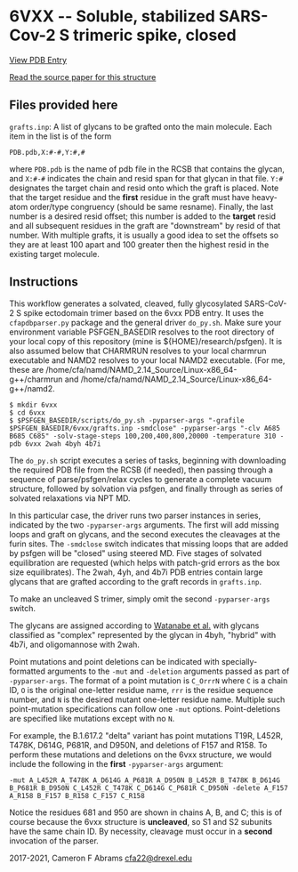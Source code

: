 # 6VXX -- Soluble, stabilized SARS-Cov-2 S trimeric spike, closed

[View PDB Entry](http://www.rcsb.org/structure/6VXX)

[Read the source paper for this structure](http://dx.doi.org/10.1016/j.cell.2020.02.058)

## Files provided here

`grafts.inp`:  A list of glycans to be grafted onto the main molecule.  Each item in the list is of the form
```
PDB.pdb,X:#-#,Y:#,#
```
where `PDB.pdb` is the name of pdb file in the RCSB that contains the glycan, and `X:#-#` indicates the chain and resid span for that glycan in that file.  `Y:#` designates the target chain and resid onto which the graft is placed.  Note that the target residue and the **first** residue in the graft must have heavy-atom order/type congruency (should be same resname).  Finally, the last number is a desired resid offset; this number is added to the **target** resid and all subsequent residues in the graft are "downstream" by resid of that number.  With multiple grafts, it is usually a good idea to set the offsets so they are at least 100 apart and 100 greater then the highest resid in the existing target molecule.

## Instructions

This workflow generates a solvated, cleaved, fully glycosylated SARS-CoV-2 S spike ectodomain trimer based on the 6vxx PDB entry.  It uses the `cfapdbparser.py` package and the general driver `do_py.sh`.   Make sure your environment variable PSFGEN_BASEDIR resolves to the root directory of your local copy of this repository (mine is ${HOME}/research/psfgen).  It is also assumed below that CHARMRUN resolves to your local charmrun executable and NAMD2 resolves to your local NAMD2 executable.  (For me, these are /home/cfa/namd/NAMD_2.14_Source/Linux-x86_64-g++/charmrun and /home/cfa/namd/NAMD_2.14_Source/Linux-x86_64-g++/namd2.

```
$ mkdir 6vxx
$ cd 6vxx
$ $PSFGEN_BASEDIR/scripts/do_py.sh -pyparser-args "-grafile $PSFGEN_BASEDIR/6vxx/grafts.inp -smdclose" -pyparser-args "-clv A685 B685 C685" -solv-stage-steps 100,200,400,800,20000 -temperature 310 -pdb 6vxx 2wah 4byh 4b7i
```

The `do_py.sh` script executes a series of tasks, beginning with downloading the required PDB file from the RCSB (if needed), then passing through a sequence of parse/psfgen/relax cycles to generate a complete vacuum structure, followed by solvation via psfgen, and finally through as series of solvated relaxations via NPT MD.  

In this particular case, the driver runs two parser instances in series, indicated by the two `-pyparser-args` arguments.  The first will add missing loops and graft on glycans, and the second executes the cleavages at the furin sites.  The `-smdclose` switch indicates that missing loops that are added by psfgen will be "closed" using steered MD.  Five stages of solvated equilibration are requested (which helps with patch-grid errors as the box size equilibrates).  The 2wah, 4yh, and 4b7i PDB entries contain large glycans that are grafted according to the graft records in `grafts.inp`.

To make an uncleaved S trimer, simply omit the second `-pyparser-args` switch.

The glycans are assigned according to [Watanabe et al.](https://science.sciencemag.org/content/369/6501/330) with glycans classified as "complex" represented by the glycan in 4byh, "hybrid" with 4b7i, and oligomannose with 2wah.

Point mutations and point deletions can be indicated with specially-formatted arguments to the `-mut` and `-deletion` arguments passed as part of `-pyparser-args`.  The format of a point mutation is `C_OrrrN` where `C` is a chain ID, `O` is the original one-letter residue name, `rrr` is the residue sequence number, and `N` is the desired mutant one-letter residue name.  Multiple such point-mutation specifications can follow one `-mut` options.  Point-deletions are specified like mutations except with no `N`.

For example, the B.1.617.2 "delta" variant has point mutations T19R, L452R, T478K, D614G, P681R, and D950N, and deletions of F157 and R158.  To perform these mutations and deletions on the 6vxx
structure, we would include the following in the **first** `-pyparser-args` argument:
```
-mut A_L452R A_T478K A_D614G A_P681R A_D950N B_L452R B_T478K B_D614G B_P681R B_D950N C_L452R C_T478K C_D614G C_P681R C_D950N -delete A_F157 A_R158 B_F157 B_R158 C_F157 C_R158
```
Notice the residues 681 and 950 are shown in chains A, B, and C; this is of course because the 6vxx structure is **uncleaved**, so S1 and S2 subunits have the same chain ID.  By necessity, cleavage must occur in a **second** invocation of the parser.

2017-2021, Cameron F Abrams  cfa22@drexel.edu
